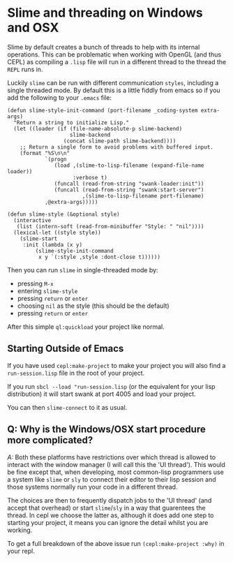 # Slime and threading on Windows and OSX

Slime by default creates a bunch of threads to help with its internal operations. This can be problematic when working with OpenGL (and thus CEPL) as compiling a `.lisp` file will run in a different thread to the thread the `REPL` runs in.

Luckily `slime` can be run with different communication `styles`, including a single threaded mode.
By default this is a little fiddly from emacs so if you add the following to your `.emacs` file:

```
(defun slime-style-init-command (port-filename _coding-system extra-args)
  "Return a string to initialize Lisp."
  (let ((loader (if (file-name-absolute-p slime-backend)
                    slime-backend
                  (concat slime-path slime-backend))))
    ;; Return a single form to avoid problems with buffered input.
    (format "%S\n\n"
            `(progn
               (load ,(slime-to-lisp-filename (expand-file-name loader))
                     :verbose t)
               (funcall (read-from-string "swank-loader:init"))
               (funcall (read-from-string "swank:start-server")
                        ,(slime-to-lisp-filename port-filename)
			,@extra-args)))))

(defun slime-style (&optional style)
  (interactive
   (list (intern-soft (read-from-minibuffer "Style: " "nil"))))
  (lexical-let ((style style))
    (slime-start
     :init (lambda (x y)
	     (slime-style-init-command
	      x y `(:style ,style :dont-close t))))))
```

Then you can run `slime` in single-threaded mode by:

- pressing `M-x`
- entering `slime-style`
- pressing `return` or `enter`
- choosing `nil` as the style (this should be the default)
- pressing `return` or `enter`

After this simple `ql:quickload` your project like normal.


## Starting Outside of Emacs

If you have used `cepl:make-project` to make your project you will also find a `run-session.lisp` file in the root of your project.

If you run `sbcl --load "run-session.lisp` (or the equivalent for your lisp distribution) it will start swank at port 4005 and load your project.

You can then `slime-connect` to it as usual.


## Q: Why is the Windows/OSX start procedure more complicated?

*A:* Both these platforms have restrictions over which thread is allowed to interact with the window manager (I will call this the 'UI thread'). This would be fine except that, when developing, most common-lisp programmers use a system like `slime` or `sly` to connect their editor to their lisp session and those systems normally run your code in a different thread.

The choices are then to frequently dispatch jobs to the 'UI thread' (and accept that overhead) or start `slime`/`sly` in a way that guarentees the thread. In cepl we choose the latter as, although it does add one step to starting your project, it means you can ignore the detail whilst you are working.

To get a full breakdown of the above issue run `(cepl:make-project :why)` in your repl.
